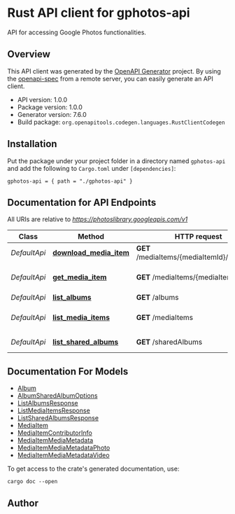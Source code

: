 # Rust API client for gphotos-api

API for accessing Google Photos functionalities.


## Overview

This API client was generated by the [OpenAPI Generator](https://openapi-generator.tech) project.  By using the [openapi-spec](https://openapis.org) from a remote server, you can easily generate an API client.

- API version: 1.0.0
- Package version: 1.0.0
- Generator version: 7.6.0
- Build package: `org.openapitools.codegen.languages.RustClientCodegen`

## Installation

Put the package under your project folder in a directory named `gphotos-api` and add the following to `Cargo.toml` under `[dependencies]`:

```
gphotos-api = { path = "./gphotos-api" }
```

## Documentation for API Endpoints

All URIs are relative to *https://photoslibrary.googleapis.com/v1*

Class | Method | HTTP request | Description
------------ | ------------- | ------------- | -------------
*DefaultApi* | [**download_media_item**](docs/DefaultApi.md#download_media_item) | **GET** /mediaItems/{mediaItemId}/download | Download media item
*DefaultApi* | [**get_media_item**](docs/DefaultApi.md#get_media_item) | **GET** /mediaItems/{mediaItemId} | Get media item metadata
*DefaultApi* | [**list_albums**](docs/DefaultApi.md#list_albums) | **GET** /albums | List albums
*DefaultApi* | [**list_media_items**](docs/DefaultApi.md#list_media_items) | **GET** /mediaItems | List all media items
*DefaultApi* | [**list_shared_albums**](docs/DefaultApi.md#list_shared_albums) | **GET** /sharedAlbums | List shared albums


## Documentation For Models

 - [Album](docs/Album.md)
 - [AlbumSharedAlbumOptions](docs/AlbumSharedAlbumOptions.md)
 - [ListAlbumsResponse](docs/ListAlbumsResponse.md)
 - [ListMediaItemsResponse](docs/ListMediaItemsResponse.md)
 - [ListSharedAlbumsResponse](docs/ListSharedAlbumsResponse.md)
 - [MediaItem](docs/MediaItem.md)
 - [MediaItemContributorInfo](docs/MediaItemContributorInfo.md)
 - [MediaItemMediaMetadata](docs/MediaItemMediaMetadata.md)
 - [MediaItemMediaMetadataPhoto](docs/MediaItemMediaMetadataPhoto.md)
 - [MediaItemMediaMetadataVideo](docs/MediaItemMediaMetadataVideo.md)


To get access to the crate's generated documentation, use:

```
cargo doc --open
```

## Author




